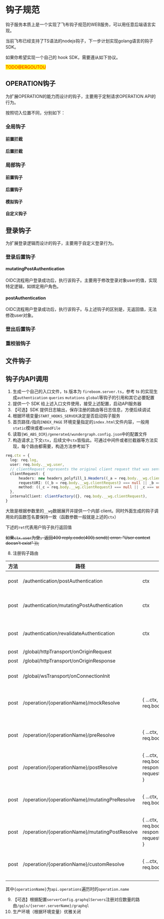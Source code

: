 # 钩子规范

钩子服务本质上是一个实现了飞布钩子规范的WEB服务，可以用任意后端语言实现。

当前飞布已经支持了TS语法的nodejs钩子，下一步计划实现golang语言的钩子SDK。

如果你希望实现一个自己的 hook  SDK，需要遵从如下协议。

<mark style="color:red;">TODO@ERGOUTOU</mark>

## OPERATION钩子

为扩展OPERATION的能力而设计的钩子，主要用于定制请求OPERATION API的行为。

按照切入位置不同，分别如下：

### 全局钩子

#### 前置拦截



#### 后置拦截



### 局部钩子

#### 前置钩子



#### 后置钩子



#### 模拟钩子



#### 自定义钩子



## 登录钩子

为扩展登录逻辑而设计的钩子，主要用于自定义登录行为。

### 登录后置钩子

#### mutatingPostAuthentication

OIDC流程用户登录成功后，执行该钩子。主要用于修改登录对象user的值，实现特定逻辑，如绑定用户角色。



#### postAuthentication

OIDC流程用户登录成功后，执行该钩子。与上述钩子的区别是，无返回值，无法修改user对象。



### 登出后置钩子



### 重校验钩子





## 文件钩子



## 钩子内API调用









1. 生成一个自己的入口文件，ts 版本为 `fireboom.server.ts`，参考 ts 的实现生成`authentication` `queries` `mutations` `global`等钩子的引用和其它必要配置
2. 提供一个 SDK 给上述入口文件使用，接受上述配置，启动API服务器
3. 【可选】SDK 提供日志输出，保存注册的路由等日志信息，方便后续调试
4. 根据环境变量`START_HOOKS_SERVER`决定是否启动钩子服务
5. 首页路径`/`指向`INDEX_PAGE` 环境变量指定的`index.html`文件内容，一般用`static`模块或者`sendFile`
6. 读取`{WG_ABS_DIR}/generated/wundergraph.config.json`中的配置文件
7. 构造请求上下文`ctx`，后续文中`ctx`皆指此。可通过中间件或者拦截器等方法实现，每个路由都需要，构造方法参考如下

```ts
req.ctx = {
  log: req.log,
  user: req.body.__wg.user,
  // clientRequest represents the original client request that was sent initially to the WunderNode.
  clientRequest: {
      headers: new headers_polyfill_1.Headers((_a = req.body.__wg.clientRequest) === null || _a === void 0 ? void 0 : _a.headers),
      requestURI: ((_b = req.body.__wg.clientRequest) === null || _b === void 0 ? void 0 : _b.requestURI) || '',
      method: ((_c = req.body.__wg.clientRequest) === null || _c === void 0 ? void 0 : _c.method) || 'GET',
  },
  internalClient: clientFactory({}, req.body.__wg.clientRequest),
}
```

大致是根据参数里的`__wg`数据展开并提供一个内部 client。同时外面生成的钩子调用处的函数签名要保持一致（函数参数一般就是上述的`ctx`）

下述的`ret`代表用户钩子执行返回值

~~如果`ctx.user`为空，返回400 reply.code(400).send({ error: "User context doesn't exist" });~~

8. 注册钩子路由



| 方法   | 路径                                             | 入参                                                                 | 成功出参                                                                                                                              | 失败出参                                                      | 说明                                                                       |
| ---- | ---------------------------------------------- | ------------------------------------------------------------------ | --------------------------------------------------------------------------------------------------------------------------------- | --------------------------------------------------------- | ------------------------------------------------------------------------ |
| post | /authentication/postAuthentication             | ctx                                                                | { hook: 'postAuthentication' }                                                                                                    | { hook: 'postAuthentication', error }                     | 有用户钩子函数则调用该函数，成功200，失败500，下同                                             |
| post | /authentication/mutatingPostAuthentication     | ctx                                                                | { hook: 'postAuthentication', response: 函数返回值, setClientRequestHeaders: 参考flattenHeaders }                                        | { hook: 'postAuthentication', error }                     |                                                                          |
| post | /authentication/revalidateAuthentication       | ctx                                                                | { hook: 'revalidateAuthentication', response: ret, setClientRequestHeaders: 参考flattenHeaders }                                    | { hook: 'revalidateAuthentication', error }               |                                                                          |
| post | /global/httpTransport/onOriginRequest          |                                                                    |                                                                                                                                   |                                                           | 不常用，参考 ts 源码实现                                                           |
| post | /global/httpTransport/onOriginResponse         |                                                                    |                                                                                                                                   |                                                           | 不常用，参考 ts 源码实现                                                           |
| post | /global/wsTransport/onConnectionInit           |                                                                    |                                                                                                                                   |                                                           | 需根据 `config.global?.wsTransport?.onConnectionInit` 判断是否开启，不常用，参考 ts 源码实现 |
| post | /operation/{operationName}/mockResolve         | { ...ctx, input: req.body.input }                                  | { op: operationName, hook: 'mock', response: ret, setClientRequestHeaders: request.ctx.clientRequest.headers }                    | { op: operationName, hook: 'mock', error }                |                                                                          |
| post | /operation/{operationName}/preResolve          | { ...ctx, input: req.body.input }                                  | { op: operationName, hook: 'preResolve', setClientRequestHeaders: request.ctx.clientRequest.headers }                             | { op: operationName, hook: 'preResolve', error }          |                                                                          |
| post | /operation/{operationName}/postResolve         | { ...ctx, input: req.body.input, response: request.body.response } | { op: operationName, hook: 'postResolve', setClientRequestHeaders: request.ctx.clientRequest.headers }                            | { op: operationName, hook: 'postResolve', error }         |                                                                          |
| post | /operation/{operationName}/mutatingPreResolve  | { ...ctx, input: req.body.input }                                  | { op: operationName, hook: 'mutatingPreResolve', input: ret, setClientRequestHeaders: request.ctx.clientRequest.headers }         | { op: operationName, hook: 'mutatingPreResolve', error }  |                                                                          |
| post | /operation/{operationName}/mutatingPostResolve | { ...ctx, input: req.body.input, response: request.body.response } | { op: operationName, hook: 'mutatingPostResolve', response: ret, setClientRequestHeaders: request.ctx.clientRequest.headers }     | { op: operationName, hook: 'mutatingPostResolve', error } |                                                                          |
| post | /operation/{operationName}/customResolve       | { ...ctx, input: req.body.input }                                  | { op: operationName, hook: 'customResolve', response: ret \|\| null, setClientRequestHeaders: request.ctx.clientRequest.headers } | { op: operationName, hook: 'customResolve', error }       |                                                                          |

其中`{operationName}`为`api.operations`遍历时的`operation.name`

9. 【可选】根据配置`serverConfig.graphqlServers`注册对应数量的路由`/gqls/{server.serverName}/graphql`
10. 生产环境（根据环境变量）优雅关闭
